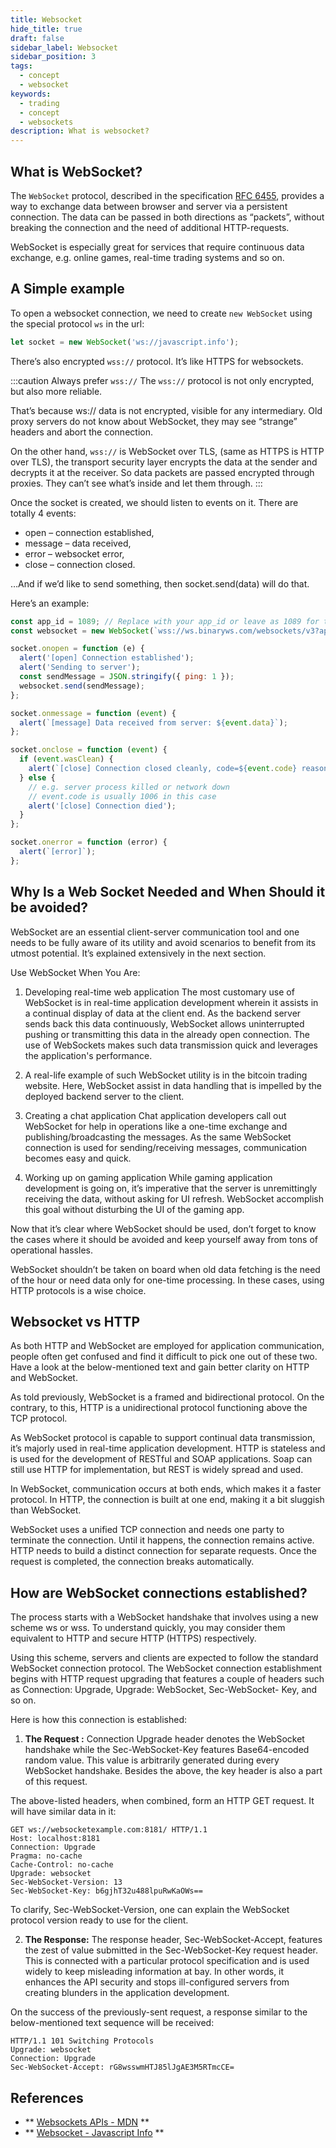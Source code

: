 ```yaml
---
title: Websocket
hide_title: true
draft: false
sidebar_label: Websocket
sidebar_position: 3
tags:
  - concept
  - websocket
keywords:
  - trading
  - concept
  - websockets
description: What is websocket?
---
```


## What is WebSocket?

The `WebSocket` protocol, described in the specification [RFC 6455](https://datatracker.ietf.org/doc/html/rfc6455), provides a way to exchange data between browser and server via a persistent connection. The data can be passed in both directions as “packets”, without breaking the connection and the need of additional HTTP-requests.

WebSocket is especially great for services that require continuous data exchange, e.g. online games, real-time trading systems and so on.

## A Simple example

To open a websocket connection, we need to create `new WebSocket` using the special protocol `ws` in the url:

```js
let socket = new WebSocket('ws://javascript.info');
```

There’s also encrypted `wss://` protocol. It’s like HTTPS for websockets.

:::caution
Always prefer `wss://`
The `wss://` protocol is not only encrypted, but also more reliable.

That’s because ws:// data is not encrypted, visible for any intermediary. Old proxy servers do not know about WebSocket, they may see “strange” headers and abort the connection.

On the other hand, `wss://` is WebSocket over TLS, (same as HTTPS is HTTP over TLS), the transport security layer encrypts the data at the sender and decrypts it at the receiver. So data packets are passed encrypted through proxies. They can’t see what’s inside and let them through.
:::

Once the socket is created, we should listen to events on it. There are totally 4 events:

- open – connection established,
- message – data received,
- error – websocket error,
- close – connection closed.

…And if we’d like to send something, then socket.send(data) will do that.

Here’s an example:

```js
const app_id = 1089; // Replace with your app_id or leave as 1089 for testing.
const websocket = new WebSocket(`wss://ws.binaryws.com/websockets/v3?app_id=${app_id}`);

socket.onopen = function (e) {
  alert('[open] Connection established');
  alert('Sending to server');
  const sendMessage = JSON.stringify({ ping: 1 });
  websocket.send(sendMessage);
};

socket.onmessage = function (event) {
  alert(`[message] Data received from server: ${event.data}`);
};

socket.onclose = function (event) {
  if (event.wasClean) {
    alert(`[close] Connection closed cleanly, code=${event.code} reason=${event.reason}`);
  } else {
    // e.g. server process killed or network down
    // event.code is usually 1006 in this case
    alert('[close] Connection died');
  }
};

socket.onerror = function (error) {
  alert(`[error]`);
};
```

## Why Is a Web Socket Needed and When Should it be avoided?

WebSocket are an essential client-server communication tool and one needs to be fully aware of its utility and avoid scenarios to benefit from its utmost potential. It’s explained extensively in the next section.

Use WebSocket When You Are:

1. ‍Developing real-time web application
   The most customary use of WebSocket is in real-time application development wherein it assists in a continual display of data at the client end. As the backend server sends back this data continuously, WebSocket allows uninterrupted pushing or transmitting this data in the already open connection. The use of WebSockets makes such data transmission quick and leverages the application's performance.

2. A real-life example of such WebSocket utility is in the bitcoin trading website. Here, WebSocket assist in data handling that is impelled by the deployed backend server to the client.

3. ‍Creating a chat application
   Chat application developers call out WebSocket for help in operations like a one-time exchange and publishing/broadcasting the messages. As the same WebSocket connection is used for sending/receiving messages, communication becomes easy and quick.

4. ‍Working up on gaming application
   While gaming application development is going on, it’s imperative that the server is unremittingly receiving the data, without asking for UI refresh. WebSocket accomplish this goal without disturbing the UI of the gaming app.

Now that it’s clear where WebSocket should be used, don’t forget to know the cases where it should be avoided and keep yourself away from tons of operational hassles.

WebSocket shouldn’t be taken on board when old data fetching is the need of the hour or need data only for one-time processing. In these cases, using HTTP protocols is a wise choice.

## Websocket vs HTTP

As both HTTP and WebSocket are employed for application communication, people often get confused and find it difficult to pick one out of these two. Have a look at the below-mentioned text and gain better clarity on HTTP and WebSocket.

As told previously, WebSocket is a framed and bidirectional protocol. On the contrary, to this, HTTP is a unidirectional protocol functioning above the TCP protocol.

As WebSocket protocol is capable to support continual data transmission, it’s majorly used in real-time application development. HTTP is stateless and is used for the development of RESTful and SOAP applications. Soap can still use HTTP for implementation, but REST is widely spread and used.

In WebSocket, communication occurs at both ends, which makes it a faster protocol. In HTTP, the connection is built at one end, making it a bit sluggish than WebSocket.

WebSocket uses a unified TCP connection and needs one party to terminate the connection. Until it happens, the connection remains active. HTTP needs to build a distinct connection for separate requests. Once the request is completed, the connection breaks automatically.

## How are WebSocket connections established?

The process starts with a WebSocket handshake that involves using a new scheme ws or wss. To understand quickly, you may consider them equivalent to HTTP and secure HTTP (HTTPS) respectively.

Using this scheme, servers and clients are expected to follow the standard WebSocket connection protocol. The WebSocket connection establishment begins with HTTP request upgrading that features a couple of headers such as Connection: Upgrade, Upgrade: WebSocket, Sec-WebSocket- Key, and so on.

Here is how this connection is established:

1. **The Request :** Connection Upgrade header denotes the WebSocket handshake while the Sec-WebSocket-Key features Base64-encoded random value. This value is arbitrarily generated during every WebSocket handshake. Besides the above, the key header is also a part of this request.

The above-listed headers, when combined, form an HTTP GET request. It will have similar data in it:

```
GET ws://websocketexample.com:8181/ HTTP/1.1
Host: localhost:8181
Connection: Upgrade
Pragma: no-cache
Cache-Control: no-cache
Upgrade: websocket
Sec-WebSocket-Version: 13
Sec-WebSocket-Key: b6gjhT32u488lpuRwKaOWs==
```

To clarify, Sec-WebSocket-Version, one can explain the WebSocket protocol version ready to use for the client.

2. **The Response:** The response header, Sec-WebSocket-Accept, features the zest of value submitted in the Sec-WebSocket-Key request header. This is connected with a particular protocol specification and is used widely to keep misleading information at bay. In other words, it enhances the API security and stops ill-configured servers from creating blunders in the application development.

On the success of the previously-sent request, a response similar to the below-mentioned text sequence will be received:

```
HTTP/1.1 101 Switching Protocols
Upgrade: websocket
Connection: Upgrade
Sec-WebSocket-Accept: rG8wsswmHTJ85lJgAE3M5RTmcCE=
```

## References

- ** [Websockets APIs - MDN](https://developer.mozilla.org/en-US/docs/Web/API/WebSocket) **
- ** [Websocket - Javascript Info](https://javascript.info/websocket) **
